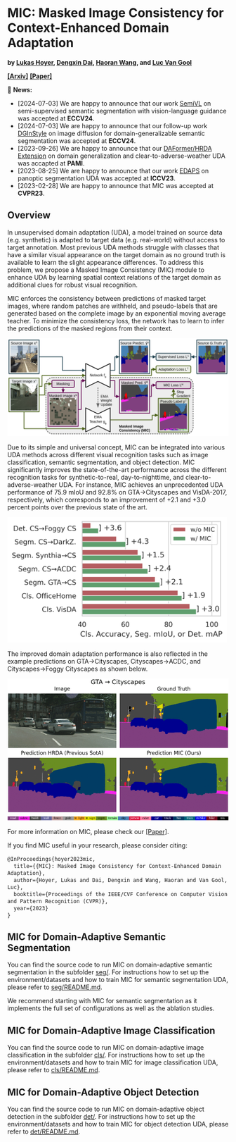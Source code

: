 # MIC: Masked Image Consistency for Context-Enhanced Domain Adaptation

**by
[Lukas Hoyer](https://lhoyer.github.io/),
[Dengxin Dai](https://vas.mpi-inf.mpg.de/dengxin/),
[Haoran Wang](https://krumo.github.io/), and
[Luc Van Gool](https://scholar.google.de/citations?user=TwMib_QAAAAJ&hl=en)**

**[[Arxiv]](https://arxiv.org/abs/2212.01322)**
**[[Paper]](https://arxiv.org/pdf/2212.01322)**

:bell: **News:**

* [2024-07-03] We are happy to announce that our work [SemiVL](https://github.com/google-research/semivl) on semi-supervised semantic segmentation with vision-language guidance was accepted at **ECCV24**.
* [2024-07-03] We are happy to announce that our follow-up work [DGInStyle](https://dginstyle.github.io/) on image diffusion for domain-generalizable semantic segmentation was accepted at **ECCV24**.
* [2023-09-26] We are happy to announce that our [DAFormer/HRDA Extension](https://arxiv.org/pdf/2304.13615.pdf) on domain generalization and clear-to-adverse-weather UDA was accapted at **PAMI**. 
* [2023-08-25] We are happy to announce that our work [EDAPS](https://github.com/susaha/edaps) on panoptic segmentation UDA was accepted at **ICCV23**.
* [2023-02-28] We are happy to announce that MIC was accepted at **CVPR23**.

## Overview

 In unsupervised domain adaptation (UDA), a model trained on source data (e.g. synthetic)
 is adapted to target data (e.g. real-world) without access to target annotation.
 Most previous UDA methods struggle with classes that have a similar visual appearance
 on the target domain as no ground truth is available to learn the slight appearance
 differences. To address this problem, we propose a Masked Image Consistency (MIC) module
 to enhance UDA by learning spatial context relations of the target domain as additional
 clues for robust visual recognition.

 MIC enforces the consistency between predictions of masked target images, where random
 patches are withheld, and pseudo-labels that are generated based on the complete image by
 an exponential moving average teacher. To minimize the consistency loss, the network has
 to learn to infer the predictions of the masked regions from their context.

<img src="seg/resources/mic_overview.png" width="900">

 Due to its simple and universal concept, MIC can be integrated into various UDA methods
 across different visual recognition tasks such as image classification, semantic
 segmentation, and object detection. MIC significantly improves the state-of-the-art
 performance across the different recognition tasks for synthetic-to-real,
 day-to-nighttime, and clear-to-adverse-weather UDA. For instance, MIC achieves an
 unprecedented UDA performance of 75.9 mIoU and 92.8% on GTA→Cityscapes and
 VisDA-2017, respectively, which corresponds to an improvement of +2.1 and +3.0
 percent points over the previous state of the art.

<img src="seg/resources/mic_improvements.png" width="500">


The improved domain adaptation performance is also reflected in the example
predictions on GTA→Cityscapes, Cityscapes→ACDC, and Cityscapes→Foggy Cityscapes
as shown below.

![MIC Demo](seg/resources/mic_demo.gif)
![Color Palette](seg/resources/color_palette.png)

For more information on MIC, please check our
[[Paper]](https://arxiv.org/pdf/2212.01322).

If you find MIC useful in your research, please consider citing:

```
@InProceedings{hoyer2023mic,
  title={{MIC}: Masked Image Consistency for Context-Enhanced Domain Adaptation},
  author={Hoyer, Lukas and Dai, Dengxin and Wang, Haoran and Van Gool, Luc},
  booktitle={Proceedings of the IEEE/CVF Conference on Computer Vision and Pattern Recognition (CVPR)},
  year={2023}
}
```

## MIC for Domain-Adaptive Semantic Segmentation

You can find the source code to run MIC on domain-adaptive semantic segmentation
in the subfolder [seg/](seg/). For instructions how to set up the environment/datasets and how
to train MIC for semantic segmentation UDA, please refer to [seg/README.md](seg/README.md).

We recommend starting with MIC for semantic segmentation as it implements the full set
of configurations as well as the ablation studies.

## MIC for Domain-Adaptive Image Classification

You can find the source code to run MIC on domain-adaptive image classification
in the subfolder [cls/](cls/). For instructions how to set up the environment/datasets and how
to train MIC for image classification UDA, please refer to [cls/README.md](cls/README.md).

## MIC for Domain-Adaptive Object Detection

You can find the source code to run MIC on domain-adaptive object detection
in the subfolder [det/](det/). For instructions how to set up the environment/datasets and how
to train MIC for object detection UDA, please refer to [det/README.md](det/README.md).
